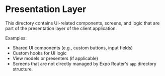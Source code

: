 # Presentation Layer

This directory contains UI-related components, screens, and logic that are part of the presentation layer of the client application.

Examples:
- Shared UI components (e.g., custom buttons, input fields)
- Custom hooks for UI logic
- View models or presenters (if applicable)
- Screens that are not directly managed by Expo Router's `app` directory structure.
